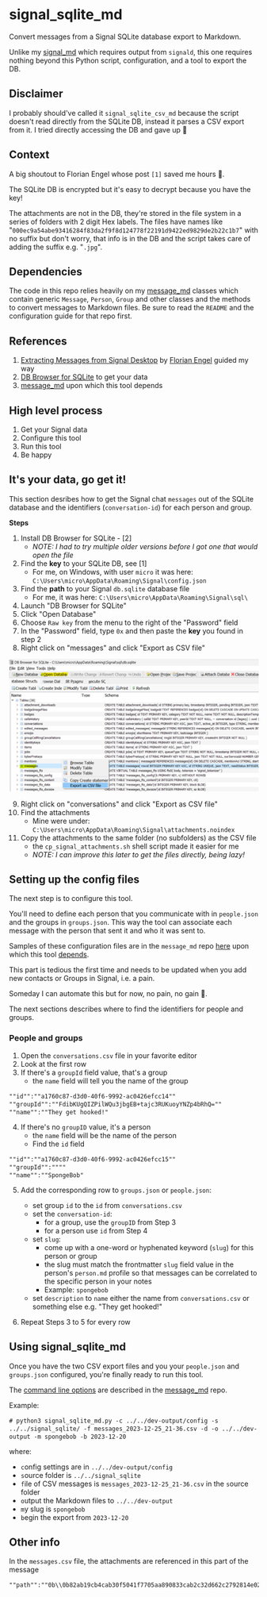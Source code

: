 # signal_sqlite_md

Convert messages from a Signal SQLite database export to Markdown.

Unlike my [signal_md](https://github.com/thephm/signal_md) which requires output from `signald`, this one requires nothing beyond this Python script, configuration, and a tool to export the DB.

## Disclaimer

I probably should've called it `signal_sqlite_csv_md` because the script doesn't read directly from the SQLite DB, instead it parses a CSV export from it. I tried directly accessing the DB and gave up 🤣

## Context

A big shoutout to Florian Engel whose post `[1]` saved me hours 🤗.

The SQLite DB is encrypted but it's easy to decrypt because you have the key! 

The attachments are not in the DB, they're stored in the file system in a series of folders with 2 digit Hex labels. The files have names like "`000ec9a54abe93416284f83da2f9f8d124778f22191d9422ed9829de2b22c1b7`" with no suffix but don't worry, that info is in the DB and the script takes care of adding the suffix e.g. "`.jpg`".

## Dependencies

The code in this repo relies heavily on my [message_md](https://github.com/thephm/message_md) classes which contain generic `Message`, `Person`, `Group` and other classes and the methods to convert messages to Markdown files. Be sure to read the `README` and the configuration guide for that repo first. 

## References

1. [Extracting Messages from Signal Desktop](https://www.tc3.dev/posts/2021-11-02-extract-messages-from-signal/) by [Florian Engel](https://www.linkedin.com/in/engelflorian) guided my way
2. [DB Browser for SQLite](https://sqlitebrowser.org/dl/) to get your data
3. [message_md](https://github.com/thephm/message_md) upon which this tool depends

## High level process

1. Get your Signal data
2. Configure this tool
3. Run this tool
4. Be happy

## It's your data, go get it!

This section desribes how to get the Signal chat `messages` out of the SQLite database and the identifiers (`conversation-id`) for each person and group.

**Steps**

1. Install DB Browser for SQLite - [2]
	- *NOTE: I had to try multiple older versions before I got one that would open the file*
2. Find the **key** to your SQLite DB, see [1]
    - For me, on Windows, with user `micro` it was here: `C:\Users\micro\AppData\Roaming\Signal\config.json`
3. Find the **path** to your Signal `db.sqlite` database file
    - For me, it was here: `C:\Users\micro\AppData\Roaming\Signal\sql\`
4. Launch "DB Browser for SQLite"
5. Click "Open Database"
6. Choose `Raw key` from the menu to the right of the "Password" field
7. In the "Password" field, type `0x` and then paste the **key** you found in step 2
8. Right click on "messages" and click "Export as CSV file"

![](media/dbbrowser_export_messages.png)

9. Right click on "conversations" and click "Export as CSV file"
10. Find the attachments
    - Mine were under: `C:\Users\micro\AppData\Roaming\Signal\attachments.noindex`
11. Copy the attachments to the same folder (no subfolders) as the CSV file
    - the `cp_signal_attachments.sh` shell script made it easier for me
    - *NOTE: I can improve this later to get the files directly, being lazy!*

## Setting up the config files

The next step is to configure this tool. 

You'll need to define each person that you communicate with in `people.json` and the groups in `groups.json`. This way the tool can associate each message with the person that sent it and who it was sent to.

Samples of these configuration files are in the `message_md` repo [here](https://github.com/thephm/message_md/tree/main/config) upon which this tool [depends](#dependencies).

This part is tedious the first time and needs to be updated when you add new contacts or Groups in Signal, i.e. a pain.

Someday I can automate this but for now, no pain, no gain 🙂. 

The next sections describes where to find the identifiers for people and groups.

### People and groups

1. Open the `conversations.csv` file in your favorite editor
2. Look at the first row
3. If there's a `groupId` field value, that's a group
    - the `name` field will tell you the name of the group

```
""id"":""a1760c87-d3d0-40f6-9992-ac0426efcc14""
""groupId"":""FdibKUgQIZPilWQu3jbgEB+tajc3RUKuoyYNZp4bRhQ=""
""name"":""They get hooked!"
```

4. If there's no `groupID` value, it's a person
    - the `name` field will be the name of the person
    - Find the `id` field

```
""id"":""a1760c87-d3d0-40f6-9992-ac0426efcc15""
""groupId"":""""
""name"":""SpongeBob"
```

5. Add the corresponding row to `groups.json` or `people.json`:
    - set group `id` to the `id` from `conversations.csv`
    - set the `conversation-id`: 
        - for a group, use the `groupID` from  Step 3
        - for a person use `id` from Step 4
    - set `slug`:
        - come up with a one-word or hyphenated keyword (`slug`) for this person or group 
        - the slug must match the frontmatter `slug` field value in the person's `person.md` profile so that messages can be correlated to the specific person in your notes
        - Example: `spongebob`
    - set `description` to `name` either the name from `conversations.csv` or something else e.g. "They get hooked!"
     
4. Repeat Steps 3 to 5 for every row

## Using signal_sqlite_md

Once you have the two CSV export files and you your `people.json` and `groups.json` configured, you're finally ready to run this tool.

The [command line options](https://github.com/thephm/message_md#command-line-options) are described in the [message_md](https://github.com/thephm/message_md) repo.

Example:

```
# python3 signal_sqlite_md.py -c ../../dev-output/config -s ../../signal_sqlite/ -f messages_2023-12-25_21-36.csv -d -o ../../dev-output -m spongebob -b 2023-12-20
```

where: 

- `c`onfig settings are in `../../dev-output/config`
- `s`ource folder is `../../signal_sqlite`
- `f`ile of CSV messages is `messages_2023-12-25_21-36.csv` in the `s`ource folder
- `o`utput the Markdown files to `../../dev-output`
- `m`y slug is `spongebob`
- `b`egin the export from `2023-12-20`

## Other info

In the `messages.csv` file, the attachments are referenced in this part of the message 

```
""path"":""0b\\0b82ab19cb4cab30f5041f7705aa890833cab2c32d662c2792814e0268c90e6c""
```
